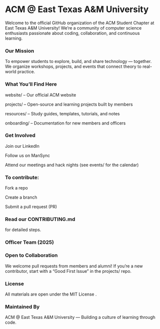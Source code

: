 # ACM @ East Texas A&M University

Welcome to the official GitHub organization of the ACM Student Chapter at East Texas A&M University!
We’re a community of computer science enthusiasts passionate about coding, collaboration, and continuous learning.

### Our Mission

To empower students to explore, build, and share technology — together.
We organize workshops, projects, and events that connect theory to real-world practice.

### What You’ll Find Here

website/ – Our official ACM website

projects/ – Open-source and learning projects built by members

resources/ – Study guides, templates, tutorials, and notes

onboarding/ – Documentation for new members and officers

### Get Involved

Join our LinkedIn

Follow us on ManSync

Attend our meetings and hack nights (see events/ for the calendar)

### To contribute:

Fork a repo

Create a branch

Submit a pull request (PR)

### Read our CONTRIBUTING.md
 for detailed steps.

### Officer Team (2025)



### Open to Collaboration

We welcome pull requests from members and alumni!
If you’re a new contributor, start with a “Good First Issue” in the projects/ repo.

### License

All materials are open under the MIT License
.

### Maintained By

ACM @ East Texas A&M University — Building a culture of learning through code.
